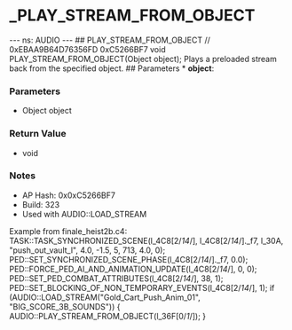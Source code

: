 # _PLAY_STREAM_FROM_OBJECT

--- ns: AUDIO --- ## PLAY_STREAM_FROM_OBJECT  // 0xEBAA9B64D76356FD 0xC5266BF7 void PLAY_STREAM_FROM_OBJECT(Object object);  Plays a preloaded stream back from the specified object.  ## Parameters * **object**:

### Parameters
* Object object

### Return Value
* void

### Notes
* AP Hash: 0x0xC5266BF7
* Build: 323
* Used with AUDIO::LOAD_STREAM

Example from finale_heist2b.c4:
TASK::TASK_SYNCHRONIZED_SCENE(l_4C8[2/*14*/], l_4C8[2/*14*/]._f7, l_30A, "push_out_vault_l", 4.0, -1.5, 5, 713, 4.0, 0);
                    PED::SET_SYNCHRONIZED_SCENE_PHASE(l_4C8[2/*14*/]._f7, 0.0);
                    PED::FORCE_PED_AI_AND_ANIMATION_UPDATE(l_4C8[2/*14*/], 0, 0);
                    PED::SET_PED_COMBAT_ATTRIBUTES(l_4C8[2/*14*/], 38, 1);
                    PED::SET_BLOCKING_OF_NON_TEMPORARY_EVENTS(l_4C8[2/*14*/], 1);
                    if (AUDIO::LOAD_STREAM("Gold_Cart_Push_Anim_01", "BIG_SCORE_3B_SOUNDS")) {
                        AUDIO::PLAY_STREAM_FROM_OBJECT(l_36F[0/*1*/]);
                    }


